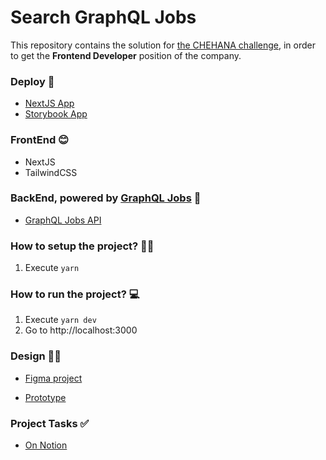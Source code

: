# Search GraphQL Jobs

This repository contains the solution for
[the CHEHANA challenge](https://github.com/rqbazan/graphql-jobs/blob/master/docs/challenge.pdf),
in order to get the **Frontend Developer** position of the company.

### Deploy 🚀

- [NextJS App](https://graphql-jobs.now.sh/)
- [Storybook App](https://graphql-jobs.now.sh/storybook/index.html)

### FrontEnd 😊

- NextJS
- TailwindCSS

### BackEnd, powered by [GraphQL Jobs](https://graphql.jobs/) 💯

- [GraphQL Jobs API](https://api.graphql.jobs/)

### How to setup the project? 👨‍🔧

1. Execute `yarn`

### How to run the project? 💻

1. Execute `yarn dev`
2. Go to http://localhost:3000

### Design 👨‍🎨

- [Figma project](https://www.figma.com/file/vnoMxFemCYynPFt37BFPK0/GraphQL-jobs?node-id=0%3A1)

- [Prototype](https://www.figma.com/proto/vnoMxFemCYynPFt37BFPK0/GraphQL-jobs?node-id=1%3A3&scaling=scale-down)

### Project Tasks ✅

- [On Notion](https://www.notion.so/rqbazan/fa0b80e473554db0bb05a6fe71c99b62?v=876a74f90a904366b8bf6a6e532fd308)
